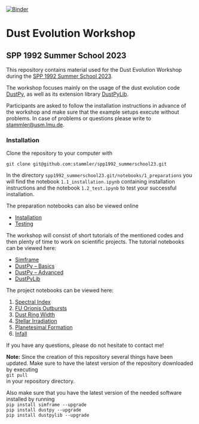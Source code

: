 [![Binder](https://mybinder.org/badge_logo.svg)](https://mybinder.org/v2/gh/stammler/spp1992_summerschool23/HEAD)

# Dust Evolution Workshop
## SPP 1992 Summer School 2023

This repository contains material used for the Dust Evolution Workshop during the [SPP 1992 Summer School 2023](https://www-astro.physik.tu-berlin.de/exoplanet-diversity/spp-1992-summer-school-2023/).

The workshop focuses mainly on the usage of the dust evolution code [DustPy](https://stammler.github.io/dustpy/), as well as its extension library [DustPyLib](https://dustpylib.readthedocs.io/en/latest/).

Participants are asked to follow the installation instructions in advance of the workshop and make sure that the example setups execute without problems. In case of problems or questions please write to [stammler@usm.lmu.de](mailto:stammler@usm.lmu.de).

### Installation

Clone the repository to your computer with

`git clone git@github.com:stammler/spp1992_summerschool23.git`

In the directory `spp1992_summerschool23.git/notebooks/1_preparations` you will find the notebook `1.1_installation.ipynb` containing installation instructions and the notebook `1.2_test.ipynb` to test your successful installation.

The preparation notebooks can also be viewed online

* [Installation](https://github.com/stammler/spp1992_summerschool23/blob/main/notebooks/1_preparations/1.1_installation.ipynb)
* [Testing](https://github.com/stammler/spp1992_summerschool23/blob/main/notebooks/1_preparations/1.2_test.ipynb)

The workshop will consist of short tutorials of the mentioned codes and then plenty of time to work on scientific projects. The tutorial notebooks can be viewed here:

* [Simframe](https://github.com/stammler/spp1992_summerschool23/blob/main/notebooks/2_tutorials/2.1_simframe.ipynb)
* [DustPy – Basics](https://github.com/stammler/spp1992_summerschool23/blob/main/notebooks/2_tutorials/2.2_dustpy_basics.ipynb)
* [DustPy – Advanced](https://github.com/stammler/spp1992_summerschool23/blob/main/notebooks/2_tutorials/2.3_dustpy_advanced.ipynb)
* [DustPyLib](https://github.com/stammler/spp1992_summerschool23/blob/main/notebooks/2_tutorials/2.4_dustpylib.ipynb)

The project notebooks can be viewed here:

1. [Spectral Index](https://github.com/stammler/spp1992_summerschool23/blob/main/notebooks/3_projects/3.1_spectral_index.ipynb)
2. [FU Orionis Outbursts](https://github.com/stammler/spp1992_summerschool23/blob/main/notebooks/3_projects/3.2_fu_orionis.ipynb)
3. [Dust Ring Width](https://github.com/stammler/spp1992_summerschool23/blob/main/notebooks/3_projects/3.3_ring_width.ipynb)
4. [Stellar Irradiation](https://github.com/stammler/spp1992_summerschool23/blob/main/notebooks/3_projects/3.4_irradiation.ipynb)
5. [Planetesimal Formation](https://github.com/stammler/spp1992_summerschool23/blob/main/notebooks/3_projects/3.5_planetesimal_formation.ipynb)
6. [Infall](https://github.com/stammler/spp1992_summerschool23/blob/main/notebooks/3_projects/3.6_infall.ipynb)

If you have any questions, please do not hesitate to contact me!

**Note:** Since the creation of this repository several things have been updated. Make sure to have the latest version of the repository downloaded by executing  
`git pull`  
in your repository directory.

Also make sure that you have the latest version of the needed software installed by running  
`pip install simframe --upgrade`  
`pip install dustpy --upgrade`  
`pip install dustpylib --upgrade`  